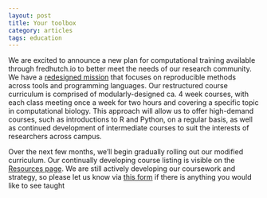 ```yaml
---
layout: post
title: Your toolbox
category: articles
tags: education 
---
```


We are excited to announce a new plan for computational training available through fredhutch.io to better meet the needs of 
our research community. We have a [redesigned mission]() that focuses on reproducible methods across tools and programming 
languages. Our restructured course curriculum is comprised of modularly-designed ca. 4 week courses, with each class meeting 
once a week 
for two hours and covering a specific topic in computational biology. This approach will allow us to offer high-demand 
courses, such as introductions to R and Python, on a regular basis, as well as continued development of intermediate courses 
to suit the interests of researchers across campus. 

Over the next few months, we’ll begin gradually rolling out our modified curriculum. Our continually developing course listing 
is visible on the [Resources page](). We are still actively developing our coursework and strategy, so please let us know via 
[this form](https://goo.gl/forms/PHxEc620npZjnudi2) if there is anything you would like to see taught 
